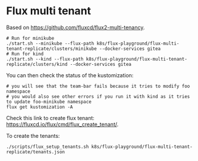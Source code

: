# Flux multi tenant

Based on <https://github.com/fluxcd/flux2-multi-tenancy>.

```shell
# Run for minikube
./start.sh --minikube --flux-path k8s/flux-playground/flux-multi-tenant-replicate/clusters/minikube --docker-services gitea
# Run for kind
./start.sh --kind --flux-path k8s/flux-playground/flux-multi-tenant-replicate/clusters/kind --docker-services gitea
```

You can then check the status of the kustomization:

```shell
# you will see that the team-bar fails because it tries to modify foo namespace
# you would also see other errors if you run it with kind as it tries to update foo-minikube namespace
flux get kustomization -A
```

Check this link to create flux tenant: <https://fluxcd.io/flux/cmd/flux_create_tenant/>.

To create the tenants:

```shell
./scripts/flux_setup_tenants.sh k8s/flux-playground/flux-multi-tenant-replicate/tenants.json
```
